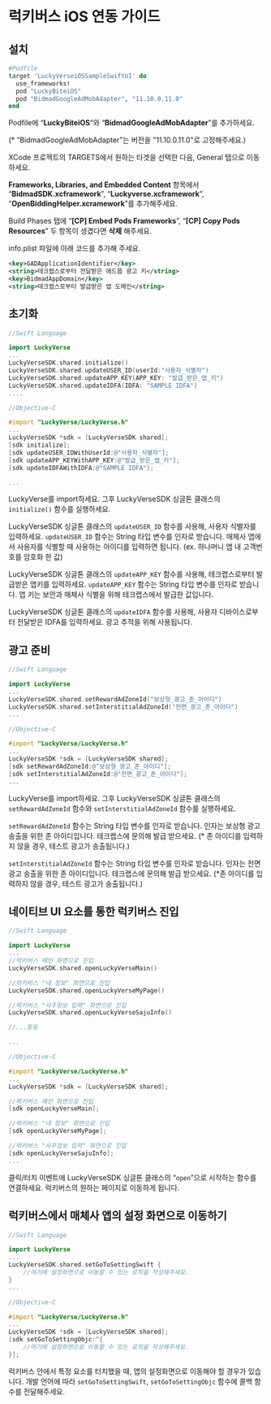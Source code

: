 # 럭키버스 iOS 연동 가이드

## 설치

```ruby
#Podfile
target 'LuckyVerseiOSSampleSwiftUI' do
  use_frameworks!
  pod "LuckyBiteiOS"
  pod "BidmadGoogleAdMobAdapter", "11.10.0.11.0"
end
```

Podfile에 “**LuckyBiteiOS**”와 “**BidmadGoogleAdMobAdapter**”를 추가하세요.

(* ”BidmadGoogleAdMobAdapter”는 버전을 "11.10.0.11.0"로 고정해주세요.)


XCode 프로젝트의 TARGETS에서 원하는 타겟을 선택한 다음, General 탭으로 이동하세요. 

**Frameworks, Libraries, and Embedded Content** 항목에서 “**BidmadSDK.xcframework**”, “**Luckyverse.xcframework**”, “**OpenBiddingHelper.xcramework**”를 추가해주세요.

Build Phases 탭에 “**[CP] Embed Pods Frameworks**”, “**[CP] Copy Pods Resources**” 두 항목이 생겼다면 **삭제** 해주세요.

info.plist 파일에 아래 코드를 추가해 주세요.

```xml
<key>GADApplicationIdentifier</key>
<string>테크랩스로부터 전달받은 애드몹 광고 키</string>
<key>BidmadAppDomain</key>
<string>테크랩스로부터 발급받은 앱 도메인</string>
```

## 초기화

```swift
//Swift Language

import LuckyVerse
...
LuckyVerseSDK.shared.initialize()
LuckyVerseSDK.shared.updateUSER_ID(userId:"사용자_식별자")
LuckyVerseSDK.shared.updateAPP_KEY(APP_KEY: "발급_받은_앱_키")
LuckyVerseSDK.shared.updateIDFA(IDFA: "SAMPLE IDFA")
....
```

```objectivec
//Objective-C

#import "LuckyVerse/LuckyVerse.h"
...
LuckyVerseSDK *sdk = [LuckyVerseSDK shared];
[sdk initialize];
[sdk updateUSER_IDWithUserId:@"사용자_식별자"];
[sdk updateAPP_KEYWithAPP_KEY:@"발급_받은_앱_키"];
[sdk updateIDFAWithIDFA:@"SAMPLE IDFA"];

...
```

LuckyVerse를 import하세요. 그후 LuckyVerseSDK 싱글톤 클래스의 `initialize()` 함수를 실행하세요.

LuckyVerseSDK 싱글톤 클래스의 `updateUSER_ID` 함수를 사용해, 사용자 식별자를 입력하세요. `updateUSER_ID` 함수는 String 타입 변수를 인자로 받습니다. 매체사 앱에서 사용자를 식별할 때 사용하는 아이디를 입력하면 됩니다. (ex. 하나머니 앱 내 고객번호를 암호화 한 값)

LuckyVerseSDK 싱글톤 클래스의 `updateAPP_KEY` 함수를 사용해, 테크랩스로부터 발급받은 앱키를 입력하세요. `updateAPP_KEY` 함수는 String 타입 변수를 인자로 받습니다. 앱 키는 보안과 매체사 식별을 위해 테크랩스에서 발급한 값입니다.

LuckyVerseSDK 싱글톤 클래스의 `updateIDFA` 함수를 사용해, 사용자 디바이스로부터 전달받은 IDFA를 입력하세요. 광고 추적을 위해 사용됩니다.

## 광고 준비

```swift
//Swift Language

import LuckyVerse
...
LuckyVerseSDK.shared.setRewardAdZoneId("보상형_광고_존_아이디")
LuckyVerseSDK.shared.setInterstitialAdZoneId("전면_광고_존_아이디")
...
```

```objectivec
//Objective-C

#import "LuckyVerse/LuckyVerse.h"
...
LuckyVerseSDK *sdk = [LuckyVerseSDK shared];
[sdk setRewardAdZoneId:@"보상형_광고_존_아이디"];
[sdk setInterstitialAdZoneId:@"전면_광고_존_아이디"];
...
```

LuckyVerse를 import하세요. 그후 LuckyVerseSDK 싱글톤 클래스의 `setRewardAdZoneId` 함수와 `setInterstitialAdZoneId` 함수를 실행하세요. 

`setRewardAdZoneId` 함수는 String 타입 변수를 인자로 받습니다. 인자는 보상형 광고 송출을 위한 존 아이디입니다. 테크랩스에 문의해 발급 받으세요. (* 존 아이디를 입력하지 않을 경우, 테스트 광고가 송출됩니다.)

`setInterstitialAdZoneId` 함수는 String 타입 변수를 인자로 받습니다. 인자는 전면 광고 송출을 위한 존 아이디입니다. 테크랩스에 문의해 발급 받으세요. (*존 아이디를 입력하지 않을 경우, 테스트 광고가 송출됩니다.)

## 네이티브 UI 요소를 통한 럭키버스 진입

```swift
//Swift Language

import LuckyVerse
...
//럭키버스 메인 화면으로 진입
LuckyVerseSDK.shared.openLuckyVerseMain()

//럭키버스 "내 정보" 화면으로 진입
LuckyVerseSDK.shared.openLuckyVerseMyPage()

//럭키버스 "사주정보 입력" 화면으로 진입
LuckyVerseSDK.shared.openLuckyVerseSajuInfo()

//...등등

...
```

```objectivec
//Objective-C

#import "LuckyVerse/LuckyVerse.h"
...
LuckyVerseSDK *sdk = [LuckyVerseSDK shared];

//럭키버스 메인 화면으로 진입
[sdk openLuckyVerseMain];

//럭키버스 "내 정보" 화면으로 진입
[sdk openLuckyVerseMyPage];

//럭키버스 "사주정보 입력" 화면으로 진입
[sdk openLuckyVerseSajuInfo];
...
```

클릭/터치 이벤트에 LuckyVerseSDK 싱글톤 클래스의 “`open`”으로 시작하는 함수를 연결하세요. 럭키버스의 원하는 페이지로 이동하게 됩니다.

## 럭키버스에서 매체사 앱의 설정 화면으로 이동하기

```swift
//Swift Language

import LuckyVerse
...
LuckyVerseSDK.shared.setGoToSettingSwift {
	//여기에 설정화면으로 이동할 수 있는 로직을 작성해주세요.
}
...
```

```objectivec
//Objective-C

#import "LuckyVerse/LuckyVerse.h"
...
LuckyVerseSDK *sdk = [LuckyVerseSDK shared];
[sdk setGoToSettingObjc:^{
	//여기에 설정화면으로 이동할 수 있는 로직을 작성해주세요.
}];

```

럭키버스 안에서 특정 요소를 터치했을 때, 앱의 설정화면으로 이동해야 할 경우가 있습니다. 개발 언어에 따라 `setGoToSettingSwift`, `setGoToSettingObjc` 함수에 콜백 함수를 전달해주세요.
